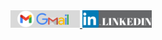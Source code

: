 <a href="arunprasath.frnd@gmail.com" rel="nofollow">
<img alt="Adobe_Express_20230823_1905160_1.png" src="https://github.com/Arunprasath2002/png_jpg_svg/blob/main/Adobe_Express_20230823_1905160_1.png?raw=true" data-hpc="true" class="Box-sc-g0xbh4-0 kzRgrI" rect xmlns="http://www.w3.org/2000/svg" width="111" height="28" fill="#555"/>







<a href="https://linkedin.com/in/arunprasath-p" rel="nofollow">
<img alt="LinkedIn.png" src="https://github.com/Arunprasath2002/png_jpg_svg/blob/main/LinkedIn.png?raw=true" data-hpc="true" class="Box-sc-g0xbh4-0 kzRgrI" rect xmlns="http://www.w3.org/2000/svg" width="111" height="28" fill="#555"/>






